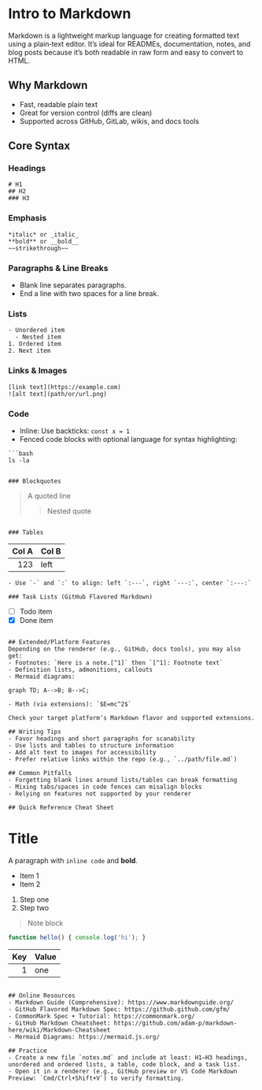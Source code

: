 # Intro to Markdown

Markdown is a lightweight markup language for creating formatted text using a plain‑text editor. It’s ideal for READMEs, documentation, notes, and blog posts because it’s both readable in raw form and easy to convert to HTML.

## Why Markdown
- Fast, readable plain text
- Great for version control (diffs are clean)
- Supported across GitHub, GitLab, wikis, and docs tools

## Core Syntax

### Headings
```
# H1
## H2
### H3
```

### Emphasis
```
*italic* or _italic_
**bold** or __bold__
~~strikethrough~~
```

### Paragraphs & Line Breaks
- Blank line separates paragraphs.
- End a line with two spaces for a line break.

### Lists
```
- Unordered item
  - Nested item
1. Ordered item
2. Next item
```

### Links & Images
```
[link text](https://example.com)
![alt text](path/or/url.png)
```

### Code
- Inline: Use backticks: `const x = 1`
- Fenced code blocks with optional language for syntax highlighting:
```
```bash
ls -la
```
```

### Blockquotes
```
> A quoted line
>> Nested quote
```

### Tables
```
| Col A | Col B |
|------:|:------|
|  123  | left  |
```
- Use `-` and `:` to align: left `:---`, right `---:`, center `:---:`

### Task Lists (GitHub Flavored Markdown)
```
- [ ] Todo item
- [x] Done item
```

## Extended/Platform Features
Depending on the renderer (e.g., GitHub, docs tools), you may also get:
- Footnotes: `Here is a note.[^1]` then `[^1]: Footnote text`
- Definition lists, admonitions, callouts
- Mermaid diagrams: 
```
```mermaid
graph TD; A-->B; B-->C;
```
```
- Math (via extensions): `$E=mc^2$`

Check your target platform’s Markdown flavor and supported extensions.

## Writing Tips
- Favor headings and short paragraphs for scanability
- Use lists and tables to structure information
- Add alt text to images for accessibility
- Prefer relative links within the repo (e.g., `../path/file.md`)

## Common Pitfalls
- Forgetting blank lines around lists/tables can break formatting
- Mixing tabs/spaces in code fences can misalign blocks
- Relying on features not supported by your renderer

## Quick Reference Cheat Sheet
```
# Title

A paragraph with `inline code` and **bold**.

- Item 1
- Item 2

1. Step one
2. Step two

> Note block

```js
function hello() { console.log('hi'); }
```

| Key | Value |
|----:|:------|
|  1  | one   |
```

## Online Resources
- Markdown Guide (Comprehensive): https://www.markdownguide.org/
- GitHub Flavored Markdown Spec: https://github.github.com/gfm/
- CommonMark Spec + Tutorial: https://commonmark.org/
- GitHub Markdown Cheatsheet: https://github.com/adam-p/markdown-here/wiki/Markdown-Cheatsheet
- Mermaid Diagrams: https://mermaid.js.org/

## Practice
- Create a new file `notes.md` and include at least: H1–H3 headings, unordered and ordered lists, a table, code block, and a task list.
- Open it in a renderer (e.g., GitHub preview or VS Code Markdown Preview: `Cmd/Ctrl+Shift+V`) to verify formatting.

